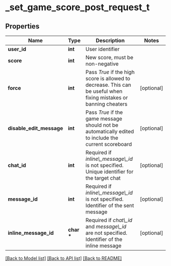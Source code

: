 # _set_game_score_post_request_t

## Properties
Name | Type | Description | Notes
------------ | ------------- | ------------- | -------------
**user_id** | **int** | User identifier | 
**score** | **int** | New score, must be non-negative | 
**force** | **int** | Pass *True* if the high score is allowed to decrease. This can be useful when fixing mistakes or banning cheaters | [optional] 
**disable_edit_message** | **int** | Pass *True* if the game message should not be automatically edited to include the current scoreboard | [optional] 
**chat_id** | **int** | Required if *inline\\_message\\_id* is not specified. Unique identifier for the target chat | [optional] 
**message_id** | **int** | Required if *inline\\_message\\_id* is not specified. Identifier of the sent message | [optional] 
**inline_message_id** | **char \*** | Required if *chat\\_id* and *message\\_id* are not specified. Identifier of the inline message | [optional] 

[[Back to Model list]](../README.md#documentation-for-models) [[Back to API list]](../README.md#documentation-for-api-endpoints) [[Back to README]](../README.md)


